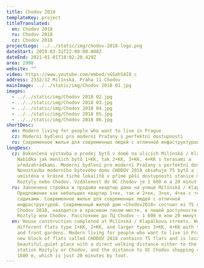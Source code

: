 ```yaml
---
title: Chodov 2018
templateKey: project
titleTranslated:
  en: Chodov 2018
  ru: Chodov 2018
  cz: Chodov 2018
projectLogo: ../../static/img/chodov-2018-logo.png
dateStart: 2019-03-31T22:00:00.000Z
dateEnd: 2021-01-01T18:02:20.429Z
area: 2998
website: ""
video: https://www.youtube.com/embed/sGSahS4I8_c
address: 2332/32 Milínská, Praha 11-Chodov
mainImage: ../../static/img/Chodov 2018 01.jpg
images:
  - ../../static/img/Chodov 2018 02.jpg
  - ../../static/img/Chodov 2018 03.jpg
  - ../../static/img/Chodov 2018 04.jpg
  - ../../static/img/Chodov 2018 05.jpg
  - ../../static/img/Chodov 2018 06.jpg
shortDesc:
  en: Modern living for people who want to live in Prague
  cz: Moderní bydlení pro moderní Pražany s perfektní dostupností
  ru: Современное жилье для современных людей с отличной инфаструктурой
longDesc:
  cz: Dokončená výstavba a prodej bytů v domě na ulicích Milínská / Klapálkova.
    Nabídka jak menších bytů 1+KK, tak 2+KK, 3+KK, 4+KK s terasami a
    předzahrádkami. Moderní bydlení pro moderní Pražany s perfektní dostupností.
    Novostavba moderního bytového domu CHODOV 2018 obsahuje 75 bytů a je
    umístěna v krásné tiché lokalitě v přímé pěší dostupnosti stanice metra
    Roztyly nebo Chodov. Vzdálenost do OC Chodov je 1 600 m a 20 minut chůze.
  ru: Закончена стройка и продажа квартир дома на улице Milínská / Klapálkova.
    Предложение как небольших квартир 1+кк, так и 2+кк, 3+кк, 4+кк с террасами и
    садиками. Современное жилье для современных людей с отличной
    инфраструктурой. Современный жилой дом «Chodov2018» состоит из 75 квартир
    Chodov 2018, находится в красивом тихом месте, в пешей доступности до метро
    Roztyly или Chodov. Расстояние до ТЦ Chodov – 1 600 m или 20 минут пешком.
  en: House construction completed at Milínská / Klapálkova streets. We offer
    different flats type 1+KK, 2+KK, and larger types 3+KK, 4+KK with terraces
    and front gardens. Modern living for people who want to live in Prague. A
    new block of flats called CHODOV 2018 contains 75 flats and is located in a
    beautiful,quiet place with a direct walking distance either to the metro
    station Roztyly or Chodov, and the distance to OC Chodov shopping centre is
    1600 m, which is just 20 minutes by foot.
---
```

